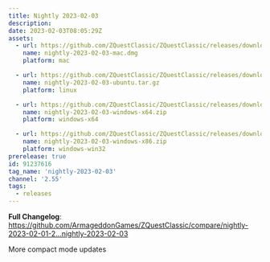 ```yaml
---
title: Nightly 2023-02-03
description: 
date: 2023-02-03T08:05:29Z
assets: 
  - url: https://github.com/ZQuestClassic/ZQuestClassic/releases/download/nightly-2023-02-03/nightly-2023-02-03-mac.dmg
    name: nightly-2023-02-03-mac.dmg
    platform: mac

  - url: https://github.com/ZQuestClassic/ZQuestClassic/releases/download/nightly-2023-02-03/nightly-2023-02-03-ubuntu.tar.gz
    name: nightly-2023-02-03-ubuntu.tar.gz
    platform: linux

  - url: https://github.com/ZQuestClassic/ZQuestClassic/releases/download/nightly-2023-02-03/nightly-2023-02-03-windows-x64.zip
    name: nightly-2023-02-03-windows-x64.zip
    platform: windows-x64

  - url: https://github.com/ZQuestClassic/ZQuestClassic/releases/download/nightly-2023-02-03/nightly-2023-02-03-windows-x86.zip
    name: nightly-2023-02-03-windows-x86.zip
    platform: windows-win32
prerelease: true
id: 91237616
tag_name: 'nightly-2023-02-03'
channel: '2.55'
tags:
  - releases
---
```


**Full Changelog**: https://github.com/ArmageddonGames/ZQuestClassic/compare/nightly-2023-02-01-2...nightly-2023-02-03

More compact mode updates
